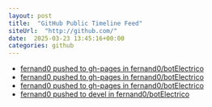 ```yaml
---
layout: post
title:  "GitHub Public Timeline Feed"
siteUrl:  "http://github.com/"
date:  2025-03-23 13:45:16+00:00
categories: github
---
```

*  [fernand0 pushed to gh-pages in fernand0/botElectrico](https://github.com/fernand0/botElectrico/compare/0c8de7c658...73fc0fcec4)
*  [fernand0 pushed to gh-pages in fernand0/botElectrico](https://github.com/fernand0/botElectrico/compare/62120a86f5...32630a38cf)
*  [fernand0 pushed to gh-pages in fernand0/botElectrico](https://github.com/fernand0/botElectrico/compare/66d99c3ed3...e9b7b81bf7)
*  [fernand0 pushed to devel in fernand0/botElectrico](https://github.com/fernand0/botElectrico/compare/dd57d50af0...ed05c07835)
